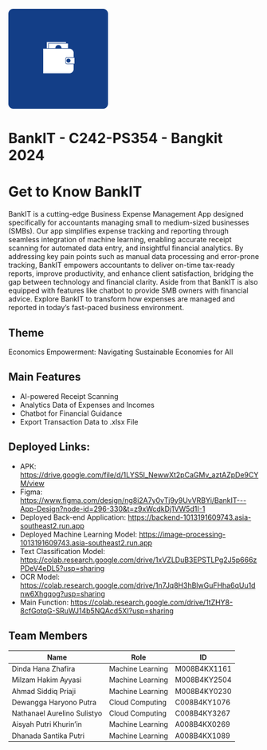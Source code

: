 ![BankIT Logo](https://raw.githubusercontent.com/Bangkit-Capstone-C242-PS354/.github/refs/heads/main/profile/bankitprofile.png)

# BankIT - C242-PS354 - Bangkit 2024

# Get to Know BankIT

BankIT is a cutting-edge Business Expense Management App designed specifically for accountants managing small to medium-sized businesses (SMBs). Our app simplifies expense tracking and reporting through seamless integration of machine learning, enabling accurate receipt scanning for automated data entry, and insightful financial analytics. By addressing key pain points such as manual data processing and error-prone tracking, BankIT empowers accountants to deliver on-time tax-ready reports, improve productivity, and enhance client satisfaction, bridging the gap between technology and financial clarity. Aside from that BankIT is also equipped with features like chatbot to provide SMB owners with financial advice. Explore BankIT to transform how expenses are managed and reported in today’s fast-paced business environment.

## Theme
Economics Empowerment: Navigating Sustainable Economies for All

## Main Features
- AI-powered Receipt Scanning
- Analytics Data of Expenses and Incomes
- Chatbot for Financial Guidance
- Export Transaction Data to .xlsx File

## Deployed Links:
- APK: https://drive.google.com/file/d/1LYS5I_NewwXt2pCaGMv_aztAZpDe9CYM/view
- Figma: https://www.figma.com/design/ng8i2A7y0vTj9y9UvVRBYi/BankIT---App-Design?node-id=296-330&t=z9xWcdkDj1VW5d1I-1
- Deployed Back-end Application: https://backend-1013191609743.asia-southeast2.run.app
- Deployed Machine Learning Model: https://image-processing-1013191609743.asia-southeast2.run.app
- Text Classification Model: https://colab.research.google.com/drive/1xVZLDuB3EPSTLPg2J5p666zPDeV4eDL5?usp=sharing
- OCR Model: https://colab.research.google.com/drive/1n7Jq8H3hBlwGuFHha6qUu1dnw6Xhgqog?usp=sharing
- Main Function: https://colab.research.google.com/drive/1tZHY8-8cfGotqG-SRuWJ14b5NQAcd5XI?usp=sharing

## Team Members

| Name                           | Role               | ID          |
|--------------------------------|--------------------|-------------|
| Dinda Hana Zhafira             | Machine Learning   | M008B4KX1161|
| Milzam Hakim Ayyasi            | Machine Learning   | M008B4KY2504 |
| Ahmad Siddiq Priaji            | Machine Learning   | M008B4KY0230 |
| Dewangga Haryono Putra         | Cloud Computing    | C008B4KY1076 |
| Nathanael Aurelino Sulistyo    | Cloud Computing    | C008B4KY3267  |
| Aisyah Putri Khurin’in         | Machine Learning   | A008B4KX0269 |
| Dhanada Santika Putri          | Machine Learning   | A008B4KX1089  |


